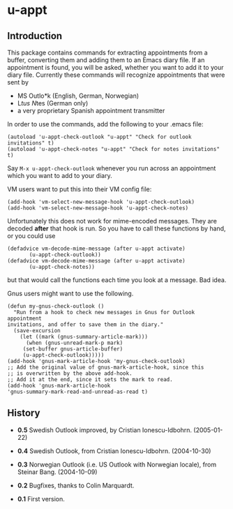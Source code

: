 # u-appt

## Introduction

This package contains commands for extracting appointments from a
buffer, converting them and adding them to an Emacs diary file.  If
an appointment is found, you will be asked, whether you want to add
it to your diary file.  Currently these commands will recognize
appointments that were sent by

- MS Outlo*k (English, German, Norwegian)
- L*tus N*tes (German only)
- a very proprietary Spanish appointment transmitter

In order to use the commands, add the following to your .emacs file:

    (autoload 'u-appt-check-outlook "u-appt" "Check for outlook invitations" t)
    (autoload 'u-appt-check-notes "u-appt" "Check for notes invitations" t)

Say `M-x u-appt-check-outlook` whenever you run across an
appointment which you want to add to your diary.

VM users want to put this into their VM config file:

    (add-hook 'vm-select-new-message-hook 'u-appt-check-outlook)
    (add-hook 'vm-select-new-message-hook 'u-appt-check-notes)

Unfortunately this does not work for mime-encoded messages.  They
are decoded **after** that hook is run.  So you have to call these
functions by hand, or you could use

    (defadvice vm-decode-mime-message (after u-appt activate)
           (u-appt-check-outlook))
    (defadvice vm-decode-mime-message (after u-appt activate)
           (u-appt-check-notes))

but that would call the functions each time you look at a
message.  Bad idea.

Gnus users might want to use the following.

    (defun my-gnus-check-outlook ()
      "Run from a hook to check new messages in Gnus for Outlook appointment
    invitations, and offer to save them in the diary."
      (save-excursion
        (let ((mark (gnus-summary-article-mark)))
          (when (gnus-unread-mark-p mark)
         (set-buffer gnus-article-buffer)
         (u-appt-check-outlook)))))
    (add-hook 'gnus-mark-article-hook 'my-gnus-check-outlook)
    ;; Add the original value of gnus-mark-article-hook, since this
    ;; is overwritten by the above add-hook.
    ;; Add it at the end, since it sets the mark to read.
    (add-hook 'gnus-mark-article-hook
    'gnus-summary-mark-read-and-unread-as-read t)


## History

* **0.5** Swedish Outlook improved, by Cristian Ionescu-Idbohrn. (2005-01-22)

* **0.4** Swedish Outlook, from Cristian Ionescu-Idbohrn. (2004-10-30)

* **0.3** Norwegian Outlook (i.e. US Outlook with Norwegian locale), from
Steinar Bang.  (2004-10-09)

* **0.2** Bugfixes, thanks to Colin Marquardt.

* **0.1** First version.
